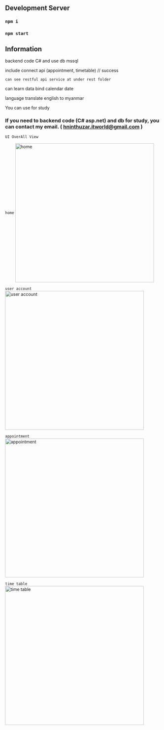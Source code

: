 Development Server
------------
### `npm i`
### `npm start`

Information
------------
 backend code C# and use db mssql
 
 include connect api (appointment, timetable)  // success
 
 `can see restful api service at under rest folder`
 
 can learn data bind calendar date 
 
 language translate english to myanmar
 
 You can use for study


### If you need to backend code (C# asp.net) and db for study, you can contact my email. ( hninthuzar.itworld@gmail.com )

```
UI OverAll View 
```
`home`
<img align="center" width="450" src="https://github.com/hninthuzar/clinic_lotus_ui_dev/blob/master/home.png" alt="home" />

`user account`
<img align="center" width="450" src="https://github.com/hninthuzar/clinic_lotus_ui_dev/blob/master/user-account.png" alt="user account" />

`appointment`
<img align="center" width="450" src="https://github.com/hninthuzar/clinic_lotus_ui_dev/blob/master/appointment.png" alt="appointment" />

`time table`
<img align="center" width="450" src="https://github.com/hninthuzar/clinic_lotus_ui_dev/blob/master/time-table.png" alt="time table" />
